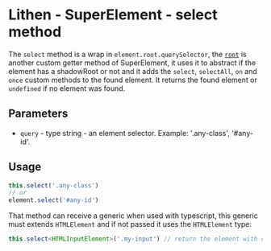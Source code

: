 # Lithen - SuperElement - select method

The `select` method is a wrap in `element.root.querySelector`, the [`root`](./root.md) is another custom getter method of SuperElement, it uses it to abstract if the element has a shadowRoot or not and it adds the `select`, `selectAll`, `on` and `once` custom methods to the found element.
It returns the found element or `undefined` if no element was found.

## Parameters
- `query` - type string - an element selector. Example: '.any-class', '#any-id'.

## Usage
```ts
this.select('.any-class')
// or
element.select('#any-id')
```

That method can receive a generic when used with typescript, this generic must extends `HTMLElement` and if not passed it uses the `HTMLElement` type:
```ts
this.select<HTMLInputElement>('.my-input') // return the element with correct typing
```
